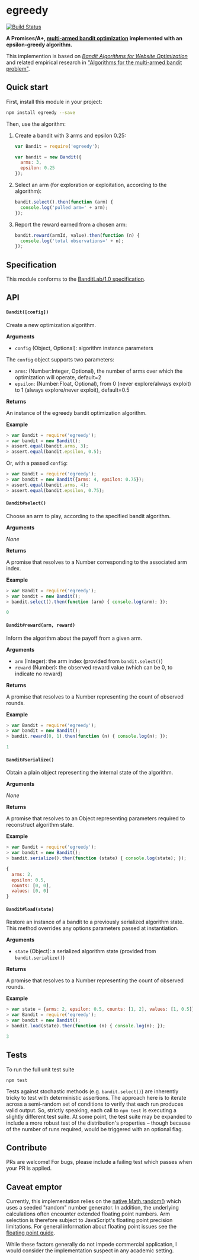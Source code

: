 # egreedy

[![Build Status](https://travis-ci.org/kurttheviking/egreedy.svg)](https://travis-ci.org/kurttheviking/egreedy)

**A Promises/A+, [multi-armed bandit optimization](http://en.wikipedia.org/wiki/Multi-armed_bandit) implemented with an epsilon-greedy algorithm.**

This implemention is based on [<em>Bandit Algorithms for Website Optimization</em>](http://shop.oreilly.com/product/0636920027393.do) and related empirical research in ["Algorithms for the multi-armed bandit problem"](https://d2w9gswcdc2jtf.cloudfront.net/research/Algorithms+for+the+multi-armed+bandit+problem.pdf).


## Quick start

First, install this module in your project:

```sh
npm install egreedy --save
```

Then, use the algorithm:

1. Create a bandit with 3 arms and epsilon 0.25:

    ```js
    var Bandit = require('egreedy');

    var bandit = new Bandit({
      arms: 3,
      epsilon: 0.25
    });
    ```

2. Select an arm (for exploration or exploitation, according to the algorithm):

    ```js
    bandit.select().then(function (arm) {
      console.log('pulled arm=' + arm);
    });
    ```

3. Report the reward earned from a chosen arm:

    ```js
    bandit.reward(armId, value).then(function (n) {
      console.log('total observations=' + n);
    });
    ```


## Specification

This module conforms to the [BanditLab/1.0 specification](https://github.com/banditlab/spec-js/blob/master/README.md).


## API

#### `Bandit([config])`

Create a new optimization algorithm.

**Arguments**

- `config` (Object, Optional): algorithm instance parameters

The `config` object supports two parameters:

- `arms`: (Number:Integer, Optional), the number of arms over which the optimization will operate, default=2
- `epsilon`: (Number:Float, Optional), from 0 (never explore/always exploit) to 1 (always explore/never exploit), default=0.5

**Returns**

An instance of the egreedy bandit optimization algorithm.

**Example**

```js
> var Bandit = require('egreedy');
> var bandit = new Bandit();
> assert.equal(bandit.arms, 3);
> assert.equal(bandit.epsilon, 0.5);
```

Or, with a passed `config`:

```js
> var Bandit = require('egreedy');
> var bandit = new Bandit({arms: 4, epsilon: 0.75});
> assert.equal(bandit.arms, 4);
> assert.equal(bandit.epsilon, 0.75);
```

#### `Bandit#select()`

Choose an arm to play, according to the specified bandit algorithm.

**Arguments**

_None_

**Returns**

A promise that resolves to a Number corresponding to the associated arm index.

**Example**

```js
> var Bandit = require('egreedy');
> var bandit = new Bandit();
> bandit.select().then(function (arm) { console.log(arm); });

0
```

#### `Bandit#reward(arm, reward)`

Inform the algorithm about the payoff from a given arm.

**Arguments**

- `arm` (Integer): the arm index (provided from `bandit.select()`)
- `reward` (Number): the observed reward value (which can be 0, to indicate no reward)

**Returns**

A promise that resolves to a Number representing the count of observed rounds.

**Example**

```js
> var Bandit = require('egreedy');
> var bandit = new Bandit();
> bandit.reward(0, 1).then(function (n) { console.log(n); });

1
```

#### `Bandit#serialize()`

Obtain a plain object representing the internal state of the algorithm.

**Arguments**

_None_

**Returns**

A promise that resolves to an Object representing parameters required to reconstruct algorithm state.

**Example**

```js
> var Bandit = require('egreedy');
> var bandit = new Bandit();
> bandit.serialize().then(function (state) { console.log(state); });

{
  arms: 2,
  epsilon: 0.5,
  counts: [0, 0],
  values: [0, 0]
}
```

#### `Bandit#load(state)`

Restore an instance of a bandit to a previously serialized algorithm state. This method overrides any options parameters passed at instantiation.

**Arguments**

- `state` (Object): a serialized algorithm state (provided from `bandit.serialize()`)

**Returns**

A promise that resolves to a Number representing the count of observed rounds.

**Example**

```js
> var state = {arms: 2, epsilon: 0.5, counts: [1, 2], values: [1, 0.5]};
> var Bandit = require('egreedy');
> var bandit = new Bandit();
> bandit.load(state).then(function (n) { console.log(n); });

3
```


## Tests

To run the full unit test suite

```
npm test
```

Tests against stochastic methods (e.g. `bandit.select()`) are inherently tricky to test with deterministic assertions. The approach here is to iterate across a semi-random set of conditions to verify that each run produces valid output. So, strictly speaking, each call to `npm test` is executing a slightly different test suite. At some point, the test suite may be expanded to include a more robust test of the distribution's properties &ndash; though because of the number of runs required, would be triggered with an optional flag.


## Contribute

PRs are welcome! For bugs, please include a failing test which passes when your PR is applied.


## Caveat emptor

Currently, this implementation relies on the [native Math.random()](https://developer.mozilla.org/en-US/docs/Web/JavaScript/Reference/Global_Objects/Math/random) which uses a seeded "random" number generator. In addition, the underlying calculations often encounter extended floating point numbers. Arm selection is therefore subject to JavaScript's floating point precision limitations. For general information about floating point issues see the [floating point guide](http://floating-point-gui.de/).

While these factors generally do not impede commercial application, I would consider the implementation suspect in any academic setting.
